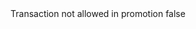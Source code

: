 <?xml version="1.0" encoding="UTF-8"?>
<CustomMetadata xmlns="http://soap.sforce.com/2006/04/metadata">
    <label>Transaction not allowed in promotion</label>
    <protected>false</protected>
</CustomMetadata>
